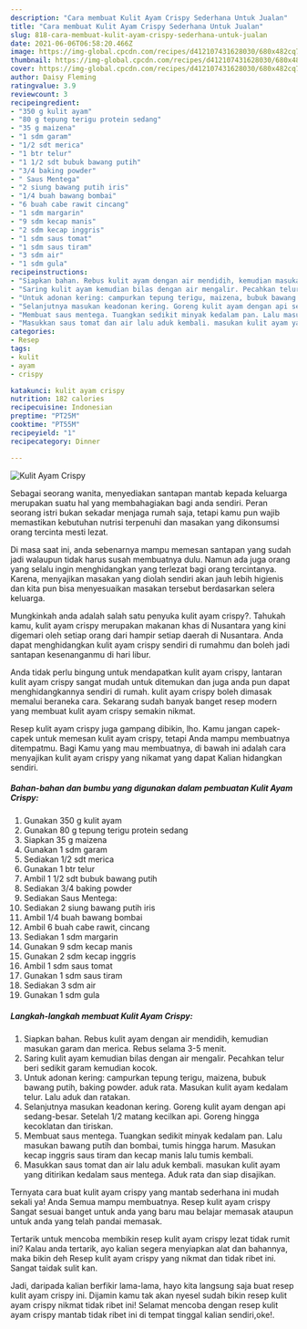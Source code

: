 ```yaml
---
description: "Cara membuat Kulit Ayam Crispy Sederhana Untuk Jualan"
title: "Cara membuat Kulit Ayam Crispy Sederhana Untuk Jualan"
slug: 818-cara-membuat-kulit-ayam-crispy-sederhana-untuk-jualan
date: 2021-06-06T06:58:20.466Z
image: https://img-global.cpcdn.com/recipes/d412107431628030/680x482cq70/kulit-ayam-crispy-foto-resep-utama.jpg
thumbnail: https://img-global.cpcdn.com/recipes/d412107431628030/680x482cq70/kulit-ayam-crispy-foto-resep-utama.jpg
cover: https://img-global.cpcdn.com/recipes/d412107431628030/680x482cq70/kulit-ayam-crispy-foto-resep-utama.jpg
author: Daisy Fleming
ratingvalue: 3.9
reviewcount: 3
recipeingredient:
- "350 g kulit ayam"
- "80 g tepung terigu protein sedang"
- "35 g maizena"
- "1 sdm garam"
- "1/2 sdt merica"
- "1 btr telur"
- "1 1/2 sdt bubuk bawang putih"
- "3/4 baking powder"
- " Saus Mentega"
- "2 siung bawang putih iris"
- "1/4 buah bawang bombai"
- "6 buah cabe rawit cincang"
- "1 sdm margarin"
- "9 sdm kecap manis"
- "2 sdm kecap inggris"
- "1 sdm saus tomat"
- "1 sdm saus tiram"
- "3 sdm air"
- "1 sdm gula"
recipeinstructions:
- "Siapkan bahan. Rebus kulit ayam dengan air mendidih, kemudian masukan garam dan merica. Rebus selama 3-5 menit."
- "Saring kulit ayam kemudian bilas dengan air mengalir. Pecahkan telur beri sedikit garam kemudian kocok."
- "Untuk adonan kering: campurkan tepung terigu, maizena, bubuk bawang putih, baking powder. aduk rata. Masukan kulit ayam kedalam telur. Lalu aduk dan ratakan."
- "Selanjutnya masukan keadonan kering. Goreng kulit ayam dengan api sedang-besar. Setelah 1/2 matang kecilkan api. Goreng hingga kecoklatan dan tiriskan."
- "Membuat saus mentega. Tuangkan sedikit minyak kedalam pan. Lalu masukan bawang putih dan bombai, tumis hingga harum. Masukan kecap inggris saus tiram dan kecap manis lalu tumis kembali."
- "Masukkan saus tomat dan air lalu aduk kembali. masukan kulit ayam yang ditirikan kedalam saus mentega. Aduk rata dan siap disajikan."
categories:
- Resep
tags:
- kulit
- ayam
- crispy

katakunci: kulit ayam crispy 
nutrition: 182 calories
recipecuisine: Indonesian
preptime: "PT25M"
cooktime: "PT55M"
recipeyield: "1"
recipecategory: Dinner

---
```



![Kulit Ayam Crispy](https://img-global.cpcdn.com/recipes/d412107431628030/680x482cq70/kulit-ayam-crispy-foto-resep-utama.jpg)

Sebagai seorang wanita, menyediakan santapan mantab kepada keluarga merupakan suatu hal yang membahagiakan bagi anda sendiri. Peran seorang istri bukan sekadar menjaga rumah saja, tetapi kamu pun wajib memastikan kebutuhan nutrisi terpenuhi dan masakan yang dikonsumsi orang tercinta mesti lezat.

Di masa  saat ini, anda sebenarnya mampu memesan santapan yang sudah jadi walaupun tidak harus susah membuatnya dulu. Namun ada juga orang yang selalu ingin menghidangkan yang terlezat bagi orang tercintanya. Karena, menyajikan masakan yang diolah sendiri akan jauh lebih higienis dan kita pun bisa menyesuaikan masakan tersebut berdasarkan selera keluarga. 



Mungkinkah anda adalah salah satu penyuka kulit ayam crispy?. Tahukah kamu, kulit ayam crispy merupakan makanan khas di Nusantara yang kini digemari oleh setiap orang dari hampir setiap daerah di Nusantara. Anda dapat menghidangkan kulit ayam crispy sendiri di rumahmu dan boleh jadi santapan kesenanganmu di hari libur.

Anda tidak perlu bingung untuk mendapatkan kulit ayam crispy, lantaran kulit ayam crispy sangat mudah untuk ditemukan dan juga anda pun dapat menghidangkannya sendiri di rumah. kulit ayam crispy boleh dimasak memalui beraneka cara. Sekarang sudah banyak banget resep modern yang membuat kulit ayam crispy semakin nikmat.

Resep kulit ayam crispy juga gampang dibikin, lho. Kamu jangan capek-capek untuk memesan kulit ayam crispy, tetapi Anda mampu membuatnya ditempatmu. Bagi Kamu yang mau membuatnya, di bawah ini adalah cara menyajikan kulit ayam crispy yang nikamat yang dapat Kalian hidangkan sendiri.

<!--inarticleads1-->

##### Bahan-bahan dan bumbu yang digunakan dalam pembuatan Kulit Ayam Crispy:

1. Gunakan 350 g kulit ayam
1. Gunakan 80 g tepung terigu protein sedang
1. Siapkan 35 g maizena
1. Gunakan 1 sdm garam
1. Sediakan 1/2 sdt merica
1. Gunakan 1 btr telur
1. Ambil 1 1/2 sdt bubuk bawang putih
1. Sediakan 3/4 baking powder
1. Sediakan  Saus Mentega:
1. Sediakan 2 siung bawang putih iris
1. Ambil 1/4 buah bawang bombai
1. Ambil 6 buah cabe rawit, cincang
1. Sediakan 1 sdm margarin
1. Gunakan 9 sdm kecap manis
1. Gunakan 2 sdm kecap inggris
1. Ambil 1 sdm saus tomat
1. Gunakan 1 sdm saus tiram
1. Sediakan 3 sdm air
1. Gunakan 1 sdm gula




<!--inarticleads2-->

##### Langkah-langkah membuat Kulit Ayam Crispy:

1. Siapkan bahan. Rebus kulit ayam dengan air mendidih, kemudian masukan garam dan merica. Rebus selama 3-5 menit.
1. Saring kulit ayam kemudian bilas dengan air mengalir. Pecahkan telur beri sedikit garam kemudian kocok.
1. Untuk adonan kering: campurkan tepung terigu, maizena, bubuk bawang putih, baking powder. aduk rata. Masukan kulit ayam kedalam telur. Lalu aduk dan ratakan.
1. Selanjutnya masukan keadonan kering. Goreng kulit ayam dengan api sedang-besar. Setelah 1/2 matang kecilkan api. Goreng hingga kecoklatan dan tiriskan.
1. Membuat saus mentega. Tuangkan sedikit minyak kedalam pan. Lalu masukan bawang putih dan bombai, tumis hingga harum. Masukan kecap inggris saus tiram dan kecap manis lalu tumis kembali.
1. Masukkan saus tomat dan air lalu aduk kembali. masukan kulit ayam yang ditirikan kedalam saus mentega. Aduk rata dan siap disajikan.




Ternyata cara buat kulit ayam crispy yang mantab sederhana ini mudah sekali ya! Anda Semua mampu membuatnya. Resep kulit ayam crispy Sangat sesuai banget untuk anda yang baru mau belajar memasak ataupun untuk anda yang telah pandai memasak.

Tertarik untuk mencoba membikin resep kulit ayam crispy lezat tidak rumit ini? Kalau anda tertarik, ayo kalian segera menyiapkan alat dan bahannya, maka bikin deh Resep kulit ayam crispy yang nikmat dan tidak ribet ini. Sangat taidak sulit kan. 

Jadi, daripada kalian berfikir lama-lama, hayo kita langsung saja buat resep kulit ayam crispy ini. Dijamin kamu tak akan nyesel sudah bikin resep kulit ayam crispy nikmat tidak ribet ini! Selamat mencoba dengan resep kulit ayam crispy mantab tidak ribet ini di tempat tinggal kalian sendiri,oke!.

